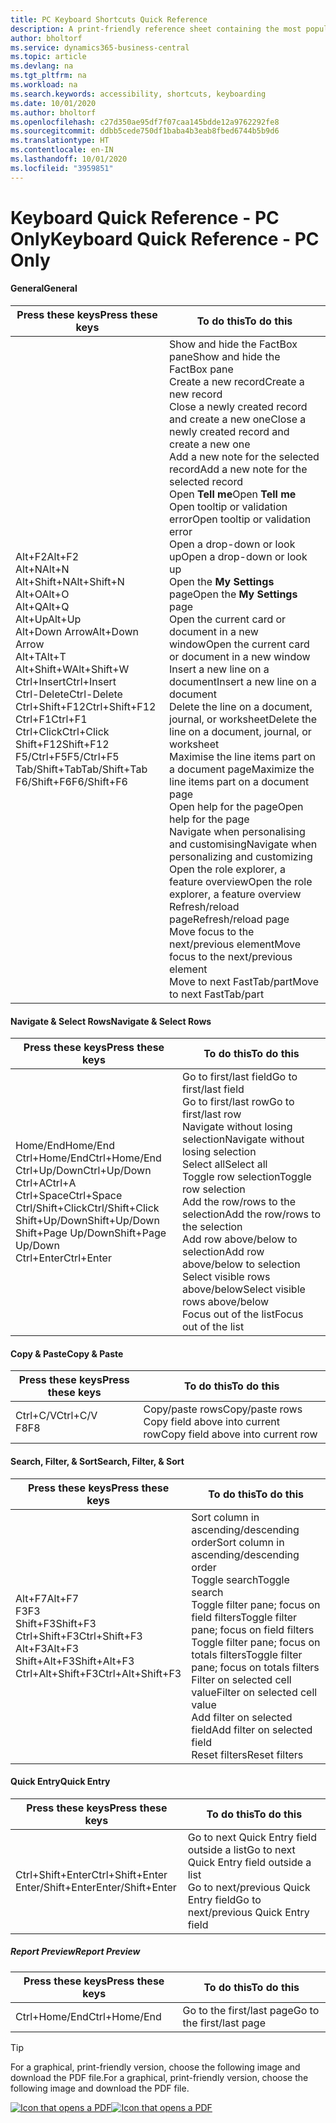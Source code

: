 ```yaml
---
title: PC Keyboard Shortcuts Quick Reference
description: A print-friendly reference sheet containing the most popular keyboard shortcuts for PC users.
author: bholtorf
ms.service: dynamics365-business-central
ms.topic: article
ms.devlang: na
ms.tgt_pltfrm: na
ms.workload: na
ms.search.keywords: accessibility, shortcuts, keyboarding
ms.date: 10/01/2020
ms.author: bholtorf
ms.openlocfilehash: c27d350ae95df7f07caa145bdde12a9762292fe8
ms.sourcegitcommit: ddbb5cede750df1baba4b3eab8fbed6744b5b9d6
ms.translationtype: HT
ms.contentlocale: en-IN
ms.lasthandoff: 10/01/2020
ms.locfileid: "3959851"
---
```

# <a name="keyboard-quick-reference---pc-only"></a><span data-ttu-id="2abe5-103">Keyboard Quick Reference - PC Only</span><span class="sxs-lookup"><span data-stu-id="2abe5-103">Keyboard Quick Reference - PC Only</span></span>

#### <a name="general"></a><span data-ttu-id="2abe5-104">General</span><span class="sxs-lookup"><span data-stu-id="2abe5-104">General</span></span>

|<span data-ttu-id="2abe5-105">Press these keys</span><span class="sxs-lookup"><span data-stu-id="2abe5-105">Press these keys</span></span>|<span data-ttu-id="2abe5-106">To do this</span><span class="sxs-lookup"><span data-stu-id="2abe5-106">To do this</span></span>|  
|-|-|
|<span data-ttu-id="2abe5-107">Alt+F2</span><span class="sxs-lookup"><span data-stu-id="2abe5-107">Alt+F2</span></span><br /><span data-ttu-id="2abe5-108">Alt+N</span><span class="sxs-lookup"><span data-stu-id="2abe5-108">Alt+N</span></span><br /><span data-ttu-id="2abe5-109">Alt+Shift+N</span><span class="sxs-lookup"><span data-stu-id="2abe5-109">Alt+Shift+N</span></span><br /><span data-ttu-id="2abe5-110">Alt+O</span><span class="sxs-lookup"><span data-stu-id="2abe5-110">Alt+O</span></span><br /><span data-ttu-id="2abe5-111">Alt+Q</span><span class="sxs-lookup"><span data-stu-id="2abe5-111">Alt+Q</span></span><br /><span data-ttu-id="2abe5-112">Alt+Up</span><span class="sxs-lookup"><span data-stu-id="2abe5-112">Alt+Up</span></span><br /><span data-ttu-id="2abe5-113">Alt+Down Arrow</span><span class="sxs-lookup"><span data-stu-id="2abe5-113">Alt+Down Arrow</span></span><br /><span data-ttu-id="2abe5-114">Alt+T</span><span class="sxs-lookup"><span data-stu-id="2abe5-114">Alt+T</span></span><br /><span data-ttu-id="2abe5-115">Alt+Shift+W</span><span class="sxs-lookup"><span data-stu-id="2abe5-115">Alt+Shift+W</span></span><br /><span data-ttu-id="2abe5-116">Ctrl+Insert</span><span class="sxs-lookup"><span data-stu-id="2abe5-116">Ctrl+Insert</span></span><br /><span data-ttu-id="2abe5-117">Ctrl-Delete</span><span class="sxs-lookup"><span data-stu-id="2abe5-117">Ctrl-Delete</span></span><br /><span data-ttu-id="2abe5-118">Ctrl+Shift+F12</span><span class="sxs-lookup"><span data-stu-id="2abe5-118">Ctrl+Shift+F12</span></span><br /><span data-ttu-id="2abe5-119">Ctrl+F1</span><span class="sxs-lookup"><span data-stu-id="2abe5-119">Ctrl+F1</span></span><br /><span data-ttu-id="2abe5-120">Ctrl+Click</span><span class="sxs-lookup"><span data-stu-id="2abe5-120">Ctrl+Click</span></span><br /><span data-ttu-id="2abe5-121">Shift+F12</span><span class="sxs-lookup"><span data-stu-id="2abe5-121">Shift+F12</span></span><br /><span data-ttu-id="2abe5-122">F5/Ctrl+F5</span><span class="sxs-lookup"><span data-stu-id="2abe5-122">F5/Ctrl+F5</span></span><br /><span data-ttu-id="2abe5-123">Tab/Shift+Tab</span><span class="sxs-lookup"><span data-stu-id="2abe5-123">Tab/Shift+Tab</span></span><br /><span data-ttu-id="2abe5-124">F6/Shift+F6</span><span class="sxs-lookup"><span data-stu-id="2abe5-124">F6/Shift+F6</span></span><br />|<span data-ttu-id="2abe5-125">Show and hide the FactBox pane</span><span class="sxs-lookup"><span data-stu-id="2abe5-125">Show and hide the FactBox pane</span></span><br /><span data-ttu-id="2abe5-126">Create a new record</span><span class="sxs-lookup"><span data-stu-id="2abe5-126">Create a new record</span></span><br /><span data-ttu-id="2abe5-127">Close a newly created record and create a new one</span><span class="sxs-lookup"><span data-stu-id="2abe5-127">Close a newly created record and create a new one</span></span><br /><span data-ttu-id="2abe5-128">Add a new note for the selected record</span><span class="sxs-lookup"><span data-stu-id="2abe5-128">Add a new note for the selected record</span></span><br /><span data-ttu-id="2abe5-129">Open **Tell me**</span><span class="sxs-lookup"><span data-stu-id="2abe5-129">Open **Tell me**</span></span><br /><span data-ttu-id="2abe5-130">Open tooltip or validation error</span><span class="sxs-lookup"><span data-stu-id="2abe5-130">Open tooltip or validation error</span></span><br /><span data-ttu-id="2abe5-131">Open a drop-down or look up</span><span class="sxs-lookup"><span data-stu-id="2abe5-131">Open a drop-down or look up</span></span><br /><span data-ttu-id="2abe5-132">Open the **My Settings** page</span><span class="sxs-lookup"><span data-stu-id="2abe5-132">Open the **My Settings** page</span></span><br /><span data-ttu-id="2abe5-133">Open the current card or document in a new window</span><span class="sxs-lookup"><span data-stu-id="2abe5-133">Open the current card or document in a new window</span></span><br /><span data-ttu-id="2abe5-134">Insert a new line on a document</span><span class="sxs-lookup"><span data-stu-id="2abe5-134">Insert a new line on a document</span></span><br /><span data-ttu-id="2abe5-135">Delete the line on a document, journal, or worksheet</span><span class="sxs-lookup"><span data-stu-id="2abe5-135">Delete the line on a document, journal, or worksheet</span></span><br /><span data-ttu-id="2abe5-136">Maximise the line items part on a document page</span><span class="sxs-lookup"><span data-stu-id="2abe5-136">Maximize the line items part on a document page</span></span><br /><span data-ttu-id="2abe5-137">Open help for the page</span><span class="sxs-lookup"><span data-stu-id="2abe5-137">Open help for the page</span></span><br /><span data-ttu-id="2abe5-138">Navigate when personalising and customising</span><span class="sxs-lookup"><span data-stu-id="2abe5-138">Navigate when personalizing and customizing</span></span><br /><span data-ttu-id="2abe5-139">Open the role explorer, a feature overview</span><span class="sxs-lookup"><span data-stu-id="2abe5-139">Open the role explorer, a feature overview</span></span><br /><span data-ttu-id="2abe5-140">Refresh/reload page</span><span class="sxs-lookup"><span data-stu-id="2abe5-140">Refresh/reload page</span></span><br /><span data-ttu-id="2abe5-141">Move focus to the next/previous element</span><span class="sxs-lookup"><span data-stu-id="2abe5-141">Move focus to the next/previous element</span></span><br /><span data-ttu-id="2abe5-142">Move to next FastTab/part</span><span class="sxs-lookup"><span data-stu-id="2abe5-142">Move to next FastTab/part</span></span>|

#### <a name="navigate--select-rows"></a><span data-ttu-id="2abe5-143">Navigate & Select Rows</span><span class="sxs-lookup"><span data-stu-id="2abe5-143">Navigate & Select Rows</span></span>

|<span data-ttu-id="2abe5-144">Press these keys</span><span class="sxs-lookup"><span data-stu-id="2abe5-144">Press these keys</span></span>|<span data-ttu-id="2abe5-145">To do this</span><span class="sxs-lookup"><span data-stu-id="2abe5-145">To do this</span></span>|
|-|-|
|<span data-ttu-id="2abe5-146">Home/End</span><span class="sxs-lookup"><span data-stu-id="2abe5-146">Home/End</span></span><br /><span data-ttu-id="2abe5-147">Ctrl+Home/End</span><span class="sxs-lookup"><span data-stu-id="2abe5-147">Ctrl+Home/End</span></span> <br /><span data-ttu-id="2abe5-148">Ctrl+Up/Down</span><span class="sxs-lookup"><span data-stu-id="2abe5-148">Ctrl+Up/Down</span></span><br /><span data-ttu-id="2abe5-149">Ctrl+A</span><span class="sxs-lookup"><span data-stu-id="2abe5-149">Ctrl+A</span></span> <br /><span data-ttu-id="2abe5-150">Ctrl+Space</span><span class="sxs-lookup"><span data-stu-id="2abe5-150">Ctrl+Space</span></span><br /><span data-ttu-id="2abe5-151">Ctrl/Shift+Click</span><span class="sxs-lookup"><span data-stu-id="2abe5-151">Ctrl/Shift+Click</span></span><br /><span data-ttu-id="2abe5-152">Shift+Up/Down</span><span class="sxs-lookup"><span data-stu-id="2abe5-152">Shift+Up/Down</span></span><br /><span data-ttu-id="2abe5-153">Shift+Page Up/Down</span><span class="sxs-lookup"><span data-stu-id="2abe5-153">Shift+Page Up/Down</span></span><br /><span data-ttu-id="2abe5-154">Ctrl+Enter</span><span class="sxs-lookup"><span data-stu-id="2abe5-154">Ctrl+Enter</span></span>|<span data-ttu-id="2abe5-155">Go to first/last field</span><span class="sxs-lookup"><span data-stu-id="2abe5-155">Go to first/last field</span></span><br /><span data-ttu-id="2abe5-156">Go to first/last row</span><span class="sxs-lookup"><span data-stu-id="2abe5-156">Go to first/last row</span></span><br /><span data-ttu-id="2abe5-157">Navigate without losing selection</span><span class="sxs-lookup"><span data-stu-id="2abe5-157">Navigate without losing selection</span></span><br /><span data-ttu-id="2abe5-158">Select all</span><span class="sxs-lookup"><span data-stu-id="2abe5-158">Select all</span></span><br /><span data-ttu-id="2abe5-159">Toggle row selection</span><span class="sxs-lookup"><span data-stu-id="2abe5-159">Toggle row selection</span></span><br /> <span data-ttu-id="2abe5-160">Add the row/rows to the selection</span><span class="sxs-lookup"><span data-stu-id="2abe5-160">Add the row/rows to the selection</span></span><br /><span data-ttu-id="2abe5-161">Add row above/below to selection</span><span class="sxs-lookup"><span data-stu-id="2abe5-161">Add row above/below to selection</span></span><br /><span data-ttu-id="2abe5-162">Select visible rows above/below</span><span class="sxs-lookup"><span data-stu-id="2abe5-162">Select visible rows above/below</span></span> <br /><span data-ttu-id="2abe5-163">Focus out of the list</span><span class="sxs-lookup"><span data-stu-id="2abe5-163">Focus out of the list</span></span>|

#### <a name="copy--paste"></a><span data-ttu-id="2abe5-164">Copy & Paste</span><span class="sxs-lookup"><span data-stu-id="2abe5-164">Copy & Paste</span></span>

|<span data-ttu-id="2abe5-165">Press these keys</span><span class="sxs-lookup"><span data-stu-id="2abe5-165">Press these keys</span></span>|<span data-ttu-id="2abe5-166">To do this</span><span class="sxs-lookup"><span data-stu-id="2abe5-166">To do this</span></span>|
|-|-|
|<span data-ttu-id="2abe5-167">Ctrl+C/V</span><span class="sxs-lookup"><span data-stu-id="2abe5-167">Ctrl+C/V</span></span><br /><span data-ttu-id="2abe5-168">F8</span><span class="sxs-lookup"><span data-stu-id="2abe5-168">F8</span></span>|<span data-ttu-id="2abe5-169">Copy/paste rows</span><span class="sxs-lookup"><span data-stu-id="2abe5-169">Copy/paste rows</span></span><br /><span data-ttu-id="2abe5-170">Copy field above into current row</span><span class="sxs-lookup"><span data-stu-id="2abe5-170">Copy field above into current row</span></span>|

#### <a name="search-filter--sort"></a><span data-ttu-id="2abe5-171">Search, Filter, & Sort</span><span class="sxs-lookup"><span data-stu-id="2abe5-171">Search, Filter, & Sort</span></span>

|<span data-ttu-id="2abe5-172">Press these keys</span><span class="sxs-lookup"><span data-stu-id="2abe5-172">Press these keys</span></span>|<span data-ttu-id="2abe5-173">To do this</span><span class="sxs-lookup"><span data-stu-id="2abe5-173">To do this</span></span>|
|-|-|
|<span data-ttu-id="2abe5-174">Alt+F7</span><span class="sxs-lookup"><span data-stu-id="2abe5-174">Alt+F7</span></span><br /><span data-ttu-id="2abe5-175">F3</span><span class="sxs-lookup"><span data-stu-id="2abe5-175">F3</span></span><br /><span data-ttu-id="2abe5-176">Shift+F3</span><span class="sxs-lookup"><span data-stu-id="2abe5-176">Shift+F3</span></span><br /><span data-ttu-id="2abe5-177">Ctrl+Shift+F3</span><span class="sxs-lookup"><span data-stu-id="2abe5-177">Ctrl+Shift+F3</span></span><br /><span data-ttu-id="2abe5-178">Alt+F3</span><span class="sxs-lookup"><span data-stu-id="2abe5-178">Alt+F3</span></span><br /><span data-ttu-id="2abe5-179">Shift+Alt+F3</span><span class="sxs-lookup"><span data-stu-id="2abe5-179">Shift+Alt+F3</span></span><br /><span data-ttu-id="2abe5-180">Ctrl+Alt+Shift+F3</span><span class="sxs-lookup"><span data-stu-id="2abe5-180">Ctrl+Alt+Shift+F3</span></span>|<span data-ttu-id="2abe5-181">Sort column in ascending/descending order</span><span class="sxs-lookup"><span data-stu-id="2abe5-181">Sort column in ascending/descending order</span></span><br /><span data-ttu-id="2abe5-182">Toggle search</span><span class="sxs-lookup"><span data-stu-id="2abe5-182">Toggle search</span></span><br /><span data-ttu-id="2abe5-183">Toggle filter pane; focus on field filters</span><span class="sxs-lookup"><span data-stu-id="2abe5-183">Toggle filter pane; focus on field filters</span></span><br /><span data-ttu-id="2abe5-184">Toggle filter pane; focus on totals filters</span><span class="sxs-lookup"><span data-stu-id="2abe5-184">Toggle filter pane; focus on totals filters</span></span><br /><span data-ttu-id="2abe5-185">Filter on selected cell value</span><span class="sxs-lookup"><span data-stu-id="2abe5-185">Filter on selected cell value</span></span><br /><span data-ttu-id="2abe5-186">Add filter on selected field</span><span class="sxs-lookup"><span data-stu-id="2abe5-186">Add filter on selected field</span></span><br /><span data-ttu-id="2abe5-187">Reset filters</span><span class="sxs-lookup"><span data-stu-id="2abe5-187">Reset filters</span></span>|

#### <a name="quick-entry"></a><span data-ttu-id="2abe5-188">Quick Entry</span><span class="sxs-lookup"><span data-stu-id="2abe5-188">Quick Entry</span></span>

|<span data-ttu-id="2abe5-189">Press these keys</span><span class="sxs-lookup"><span data-stu-id="2abe5-189">Press these keys</span></span>|<span data-ttu-id="2abe5-190">To do this</span><span class="sxs-lookup"><span data-stu-id="2abe5-190">To do this</span></span>|
|-|-|
|<span data-ttu-id="2abe5-191">Ctrl+Shift+Enter</span><span class="sxs-lookup"><span data-stu-id="2abe5-191">Ctrl+Shift+Enter</span></span><br /><span data-ttu-id="2abe5-192">Enter/Shift+Enter</span><span class="sxs-lookup"><span data-stu-id="2abe5-192">Enter/Shift+Enter</span></span>|<span data-ttu-id="2abe5-193">Go to next Quick Entry field outside a list</span><span class="sxs-lookup"><span data-stu-id="2abe5-193">Go to next Quick Entry field outside a list</span></span><br /><span data-ttu-id="2abe5-194">Go to next/previous Quick Entry field</span><span class="sxs-lookup"><span data-stu-id="2abe5-194">Go to next/previous Quick Entry field</span></span>|

##### <a name="report-preview"></a><span data-ttu-id="2abe5-195">Report Preview</span><span class="sxs-lookup"><span data-stu-id="2abe5-195">Report Preview</span></span>

|<span data-ttu-id="2abe5-196">Press these keys</span><span class="sxs-lookup"><span data-stu-id="2abe5-196">Press these keys</span></span>|<span data-ttu-id="2abe5-197">To do this</span><span class="sxs-lookup"><span data-stu-id="2abe5-197">To do this</span></span>|
|-|-|
|<span data-ttu-id="2abe5-198">Ctrl+Home/End</span><span class="sxs-lookup"><span data-stu-id="2abe5-198">Ctrl+Home/End</span></span>|<span data-ttu-id="2abe5-199">Go to the first/last page</span><span class="sxs-lookup"><span data-stu-id="2abe5-199">Go to the first/last page</span></span>|

> [!TIP]
> <span data-ttu-id="2abe5-200">For a graphical, print-friendly version, choose the following image and download the PDF file.</span><span class="sxs-lookup"><span data-stu-id="2abe5-200">For a graphical, print-friendly version, choose the following image and download the PDF file.</span></span>
>
> <span data-ttu-id="2abe5-201">[![Icon that opens a PDF](media/keyboard_shortcut_inline.png)](media/keyboard_shortcuts.pdf)</span><span class="sxs-lookup"><span data-stu-id="2abe5-201">[![Icon that opens a PDF](media/keyboard_shortcut_inline.png)](media/keyboard_shortcuts.pdf)</span></span>
